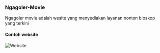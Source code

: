 ### Ngagoler-Movie 
<p>Ngagoler movie adalah wesite yang menyediakan layanan nonton bioskop yang terkini</p>

#### Contoh website
![Website](https://github.com/user-attachments/assets/c7d2bfa0-96a6-403d-9197-2e2d6fc1ae54)
